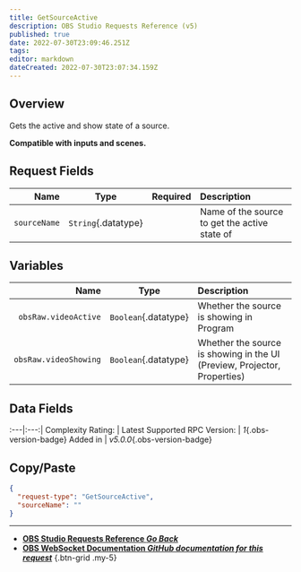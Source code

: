 ```yaml
---
title: GetSourceActive
description: OBS Studio Requests Reference (v5)
published: true
date: 2022-07-30T23:09:46.251Z
tags: 
editor: markdown
dateCreated: 2022-07-30T23:07:34.159Z
---
```


## Overview
Gets the active and show state of a source.

**Compatible with inputs and scenes.**

## Request Fields
Name | Type | Required| Description |
----:|:----:|:-------:|:------------|
`sourceName` | `String`{.datatype} | <i class="mdi mdi-check-bold"></i> | Name of the source to get the active state of

## Variables
Name | Type | Description | 
----:|:---------:|:------------|
`obsRaw.videoActive` | `Boolean`{.datatype} | Whether the source is showing in Program
`obsRaw.videoShowing` | `Boolean`{.datatype} | Whether the source is showing in the UI (Preview, Projector, Properties)

## Data Fields
:---|:---:|
Complexity Rating: | <span class="stars stars--2"></span>
Latest Supported RPC Version: | *1*{.obs-version-badge}
Added in | *v5.0.0*{.obs-version-badge}

## Copy/Paste
```json
{
  "request-type": "GetSourceActive",
  "sourceName": ""
}
```

---

- [<i class="mdi mdi-chevron-left"></i>**OBS Studio Requests Reference *Go Back***](/en/Broadcasters/OBS/Requests)
- [<i class="mdi mdi-github"></i> **OBS WebSocket Documentation *GitHub documentation for this request***](https://github.com/obsproject/obs-websocket/blob/master/docs/generated/protocol.md#getsourceactive)
{.btn-grid .my-5}